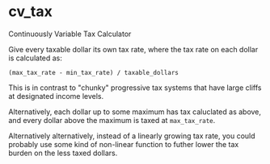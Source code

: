 # cv_tax
Continuously Variable Tax Calculator

Give every taxable dollar its own tax rate, where the tax rate on each dollar is calculated as:

    (max_tax_rate - min_tax_rate) / taxable_dollars

This is in contrast to "chunky" progressive tax systems that have large cliffs at designated income levels.

Alternatively, each dollar up to some maximum has tax caluclated as above, and every dollar above the maximum is taxed at `max_tax_rate`.

Alternatively alternatively, instead of a linearly growing tax rate, you could probably use some kind of non-linear function to futher lower the tax burden on the less taxed dollars.

